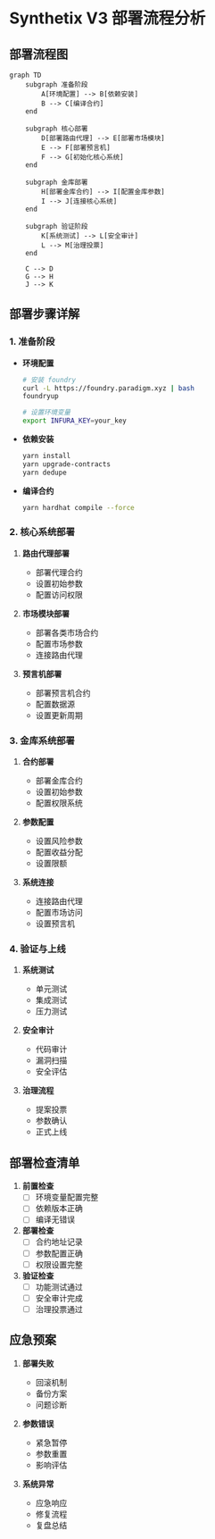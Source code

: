 # Synthetix V3 部署流程分析

## 部署流程图

```mermaid
graph TD
    subgraph 准备阶段
        A[环境配置] --> B[依赖安装]
        B --> C[编译合约]
    end

    subgraph 核心部署
        D[部署路由代理] --> E[部署市场模块]
        E --> F[部署预言机]
        F --> G[初始化核心系统]
    end

    subgraph 金库部署
        H[部署金库合约] --> I[配置金库参数]
        I --> J[连接核心系统]
    end

    subgraph 验证阶段
        K[系统测试] --> L[安全审计]
        L --> M[治理投票]
    end

    C --> D
    G --> H
    J --> K
```

## 部署步骤详解

### 1. 准备阶段

- **环境配置**
  ```bash
  # 安装 foundry
  curl -L https://foundry.paradigm.xyz | bash
  foundryup
  
  # 设置环境变量
  export INFURA_KEY=your_key
  ```

- **依赖安装**
  ```bash
  yarn install
  yarn upgrade-contracts
  yarn dedupe
  ```

- **编译合约**
  ```bash
  yarn hardhat compile --force
  ```

### 2. 核心系统部署

1. **路由代理部署**
   - 部署代理合约
   - 设置初始参数
   - 配置访问权限

2. **市场模块部署**
   - 部署各类市场合约
   - 配置市场参数
   - 连接路由代理

3. **预言机部署**
   - 部署预言机合约
   - 配置数据源
   - 设置更新周期

### 3. 金库系统部署

1. **合约部署**
   - 部署金库合约
   - 设置初始参数
   - 配置权限系统

2. **参数配置**
   - 设置风险参数
   - 配置收益分配
   - 设置限额

3. **系统连接**
   - 连接路由代理
   - 配置市场访问
   - 设置预言机

### 4. 验证与上线

1. **系统测试**
   - 单元测试
   - 集成测试
   - 压力测试

2. **安全审计**
   - 代码审计
   - 漏洞扫描
   - 安全评估

3. **治理流程**
   - 提案投票
   - 参数确认
   - 正式上线

## 部署检查清单

1. **前置检查**
   - [ ] 环境变量配置完整
   - [ ] 依赖版本正确
   - [ ] 编译无错误

2. **部署检查**
   - [ ] 合约地址记录
   - [ ] 参数配置正确
   - [ ] 权限设置完整

3. **验证检查**
   - [ ] 功能测试通过
   - [ ] 安全审计完成
   - [ ] 治理投票通过

## 应急预案

1. **部署失败**
   - 回滚机制
   - 备份方案
   - 问题诊断

2. **参数错误**
   - 紧急暂停
   - 参数重置
   - 影响评估

3. **系统异常**
   - 应急响应
   - 修复流程
   - 复盘总结 